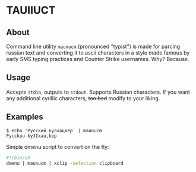 # TAUIIUCT

## About

Command line utility `maunucm` (pronounced "typist") is made for parcing russian
text and converting it to ascii characters in a style made famous by early
SMS typing practices and Counter Strike usernames. Why? Because.

## Usage

Accepts `stdin`, outputs to `stdout`. Supports Russian characters. If you want
any additional cyrillic characters, ~~too bad~~ modify to your liking.

## Examples

```console
$ echo 'Русский кулхацкер' | maunucm
Pycckuu kyJIxau,kep
```

Simple dmenu script to convert on the fly:

```sh
#!/bin/sh
dmenu | maunucm | xclip -selection clipboard
```
